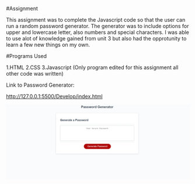 
#Assignment

This assignment was to complete the Javascript code so that the user can run a random password generator. The generator was to include options for upper and lowercase letter, also numbers and special characters. I was able to use alot of knowledge gained from unit 3 but also had the opprotunity to learn a few new things on my own.

#Programs Used

1.HTML
2.CSS
3.Javascript (Only program edited for this assignment all other code was written)


Link to Password Generator:

http://127.0.0.1:5500/Develop/index.html


![Screenshot](password.PNG)